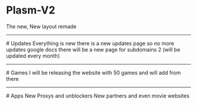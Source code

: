 # Plasm-V2
The new, New layout remade 
<hr>
# Updates
Everything is new there is a new updates page so no more updates google docs
there will be a new page for subdomains 2 (will be updated every month)
<hr>
# Games
I will be releasing the website with 50 games and will add from there
<hr>
# Apps
New Proxys and unblockers New partners and even movie websites

